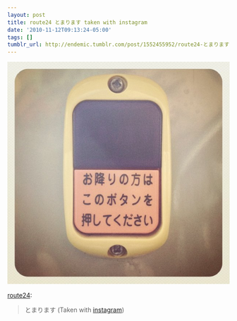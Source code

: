 ```yaml
---
layout: post
title: route24 とまります taken with instagram
date: '2010-11-12T09:13:24-05:00'
tags: []
tumblr_url: http://endemic.tumblr.com/post/1552455952/route24-とまります-taken-with-instagram
---
```

 ![](/tumblr_files/tumblr_lbninzZzfr1qz62ljo1_1280.jpg)  

[route24](http://route24.tumblr.com/post/1531152516/taken-with-instagram):

> とまります (Taken with [instagram](http://instagr.am))
